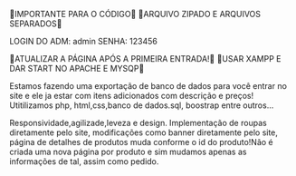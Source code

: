 🚨IMPORTANTE PARA O CÓDIGO🚨
🚨ARQUIVO ZIPADO E ARQUIVOS SEPARADOS🚨

LOGIN DO ADM: admin
SENHA: 123456

🚨ATUALIZAR A PÁGINA APÓS A PRIMEIRA ENTRADA!🚨
🚨USAR XAMPP E DAR START NO APACHE E MYSQP🚨

Estamos fazendo uma exportação de banco de dados para você entrar no site e ele ja estar com itens adicionados com descrição e preços!
Utitilizamos php, html,css,banco de dados.sql, boostrap entre outros...

Responsividade,agilizade,leveza e design.
Implementação de roupas diretamente pelo site, modificações como banner diretamente pelo site, página de detalhes de produtos muda conforme o id do produto!Não é criada uma nova página por produto e sim mudamos apenas as informações de tal, assim como pedido.
